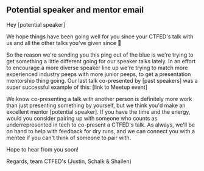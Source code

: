 ## Potential speaker and mentor email

Hey [potential speaker]

We hope things have been going well for you since your CTFED's talk with us and all the other talks you've given since :slightly_smiling_face:

So the reason we're sending you this ping out of the blue is we're trying to get something a little different going for our speaker talks lately. In an effort to encourage a more diverse speaker line up we're trying to match more experienced industry peeps with more junior peeps, to get a presentation mentorship thing going. Our last talk co-presented by [past speakers] was a super successful example of this: [link to Meetup event]

We know co-presenting a talk with another person is definitely more work than just presenting something by yourself, but we think you'd make an excellent mentor [potential speaker]. If you have the time and the energy, would you consider pairing up with someone who counts as underrepresented in tech to co-present a CTFED's talk. As always, we'll be on hand to help with feedback for dry runs, and we can connect you with a mentee if you can't think of someone to pair with.

Hope to hear from you soon!

Regards,
team CTFED's (Justin, Schalk & Shailen)